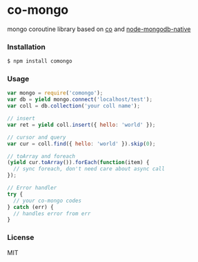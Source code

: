 
co-mongo
===================
mongo coroutine library based on [co](https://github.com/visionmedia/co) and [node-mongodb-native](https://github.com/mongodb/node-mongodb-native)

### Installation
```sh
$ npm install comongo
```

### Usage
```js
var mongo = require('comongo');
var db = yield mongo.connect('localhost/test');
var coll = db.collection('your coll name');

// insert
var ret = yield coll.insert({ hello: 'world' });

// cursor and query
var cur = coll.find({ hello: 'world' }).skip(0);

// toArray and foreach
(yield cur.toArray()).forEach(function(item) {
  // sync foreach, don't need care about async call
});

// Error handler
try {
  // your co-mongo codes
} catch (err) {
  // handles error from err
}
```

### License
MIT